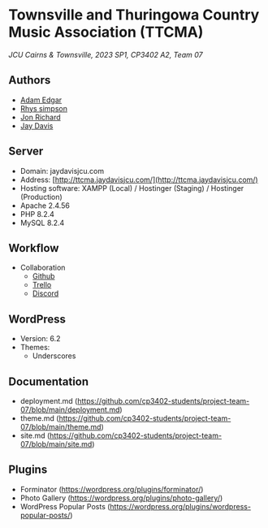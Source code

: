 # Townsville and Thuringowa Country Music Association (TTCMA)
*JCU Cairns & Townsville, 2023 SP1, CP3402 A2, Team 07*

## Authors
 - [Adam Edgar](https://github.com/AdsyEdge)
 - [Rhys simpson](https://github.com/rhys-simpson)
 - [Jon Richard](https://github.com/Jon-Dionson)
 - [Jay Davis](https://github.com/Jay-Davis-191)

## Server
 - Domain: jaydavisjcu.com
 - Address: [http://ttcma.jaydavisjcu.com/](http://ttcma.jaydavisjcu.com/)
 - Hosting software: XAMPP (Local) / Hostinger (Staging) / Hostinger (Production)
 - Apache 2.4.56
 - PHP 8.2.4
 - MySQL 8.2.4

## Workflow
 - Collaboration
   - [Github](https://github.com/cp3402-students/project-team-07)
   - [Trello](https://trello.com/b/cWmwdbRf/cms-team-7-web-project-dev-template)
   - [Discord](https://discord.gg/yD2JnmrXQa)

## WordPress
 - Version: 6.2
 - Themes:
   - Underscores

## Documentation
- deployment.md (https://github.com/cp3402-students/project-team-07/blob/main/deployment.md)
- theme.md (https://github.com/cp3402-students/project-team-07/blob/main/theme.md)
- site.md (https://github.com/cp3402-students/project-team-07/blob/main/site.md)

## Plugins
 - Forminator (https://wordpress.org/plugins/forminator/)
 - Photo Gallery (https://wordpress.org/plugins/photo-gallery/)
 - WordPress Popular Posts (https://wordpress.org/plugins/wordpress-popular-posts/)
